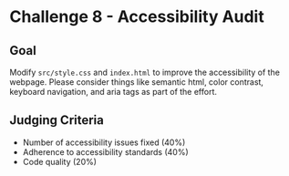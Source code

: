 # Challenge 8 - Accessibility Audit

## Goal

Modify `src/style.css` and `index.html` to improve the accessibility of the webpage. Please consider things like semantic html, color contrast, keyboard navigation, and aria tags as part of the effort.

## Judging Criteria

- Number of accessibility issues fixed (40%)
- Adherence to accessibility standards (40%)
- Code quality (20%)
